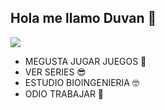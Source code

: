 ## Hola me llamo Duvan 👋

<img src="https://medellin.lhm.com.co/wp-content/uploads/2020/11/AGUACATE-chocket1_result-1.png"/>


- MEGUSTA JUGAR JUEGOS 🤩
-  VER SERIES 😎
- ESTUDIO BIOINGENIERIA 🤓
- ODIO TRABAJAR 🤢

